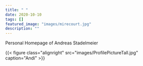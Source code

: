 ```yaml
---
title: " "
date: 2020-10-10
tags: []
featured_image: "images/mirecourt.jpg"
description: ""
---
```


Personal Homepage of Andreas Stadelmeier

{{< figure class="alignright" src="images/ProfilePictureTall.jpg" caption="Andi" >}}